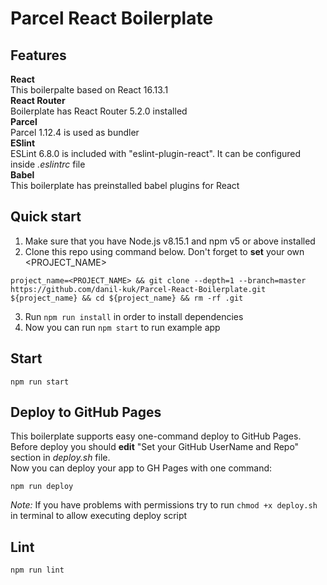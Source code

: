 # Parcel React Boilerplate

## Features
**React**   
This boilerpalte based on React 16.13.1  
**React Router**  
Boilerplate has React Router 5.2.0 installed  
**Parcel**  
Parcel 1.12.4 is used as bundler  
**ESlint**  
ESLint 6.8.0 is included with "eslint-plugin-react". It can be configured inside *.eslintrc* file  
**Babel**  
This boilerplate has preinstalled babel plugins for React  


## Quick start
1. Make sure that you have Node.js v8.15.1 and npm v5 or above installed
2. Clone this repo using command below. Don't forget to **set** your own <PROJECT_NAME>
```
project_name=<PROJECT_NAME> && git clone --depth=1 --branch=master https://github.com/danil-kuk/Parcel-React-Boilerplate.git ${project_name} && cd ${project_name} && rm -rf .git
```
3. Run `npm run install` in order to install dependencies
4. Now you can run `npm start` to run example app


## Start
```
npm run start
```

## Deploy to GitHub Pages
This boilerplate supports easy one-command deploy to GitHub Pages.  
Before deploy you should **edit** "Set your GitHub UserName and Repo" section in *deploy.sh* file.  
Now you can deploy your app to GH Pages with one command:
```
npm run deploy
```
*Note:* If you have problems with permissions try to run `chmod +x deploy.sh` in terminal to allow executing deploy script


## Lint
```
npm run lint
```
